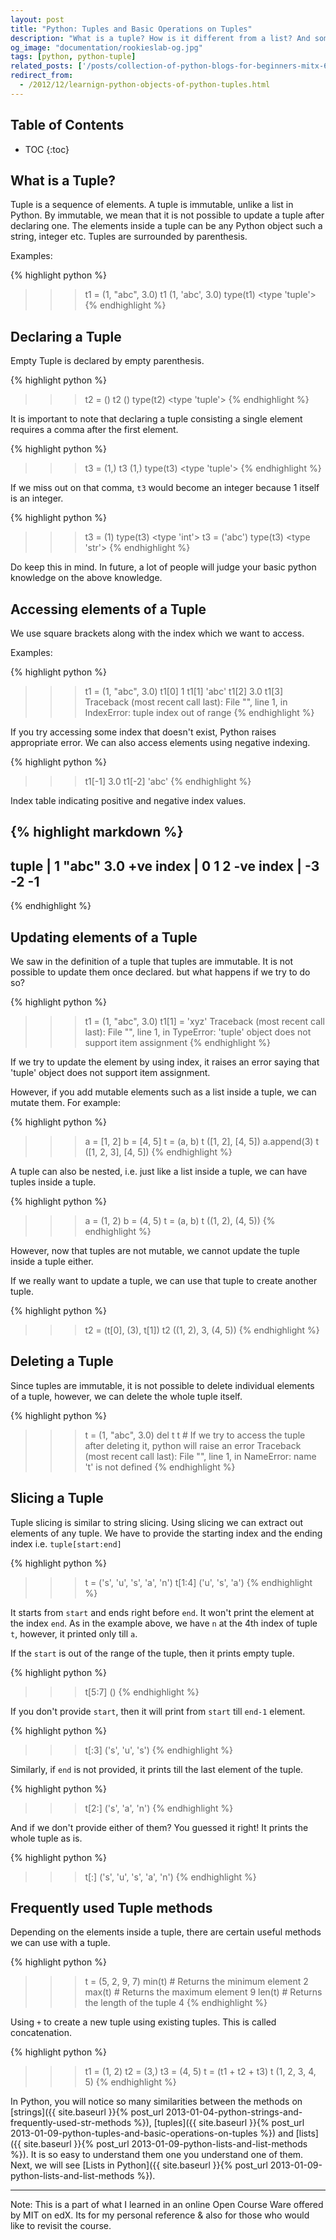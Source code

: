 ```yaml
---
layout: post
title: "Python: Tuples and Basic Operations on Tuples"
description: "What is a tuple? How is it different from a list? And some basic methods on Tuples"
og_image: "documentation/rookieslab-og.jpg"
tags: [python, python-tuple]
related_posts: ['/posts/collection-of-python-blogs-for-beginners-mitx-600x-edx', '/posts/python-strings-and-frequently-used-str-methods']
redirect_from:
  - /2012/12/learnign-python-objects-of-python-tuples.html
---
```


<h2> Table of Contents </h2>

* TOC
{:toc}

## What is a Tuple?

Tuple is a sequence of elements. A tuple is immutable, unlike a list in Python. By immutable, we mean that it is not possible to update a tuple after declaring one. The elements inside a tuple can be any Python object such a string, integer etc. Tuples are surrounded by parenthesis.

Examples:

{% highlight python %}
>>> t1 = (1, "abc", 3.0)
>>> t1
(1, 'abc', 3.0)
>>> type(t1)
<type 'tuple'>
{% endhighlight %}

## Declaring a Tuple

Empty Tuple is declared by empty parenthesis.

{% highlight python %}
>>> t2 = ()
>>> t2
()
>>> type(t2)
<type 'tuple'>
{% endhighlight %}

It is important to note that declaring a tuple consisting a single element requires a comma after the first element.

{% highlight python %}
>>> t3 = (1,)
>>> t3
(1,)
>>> type(t3)
<type 'tuple'>
{% endhighlight %}

If we miss out on that comma, `t3` would become an integer because 1 itself is an integer.

{% highlight python %}
>>> t3 = (1)
>>> type(t3)
<type 'int'>
>>> t3 = ('abc')
>>> type(t3)
<type 'str'>
{% endhighlight %}

Do keep this in mind. In future, a lot of people will judge your basic python knowledge on the above knowledge.

## Accessing elements of a Tuple

We use square brackets along with the index which we want to access.

Examples:

{% highlight python %}
>>> t1 = (1, "abc", 3.0)
>>> t1[0]
1
>>> t1[1]
'abc'
>>> t1[2]
3.0
>>> t1[3]
Traceback (most recent call last):
  File "<stdin>", line 1, in <module>
IndexError: tuple index out of range
{% endhighlight %}

If you try accessing some index that doesn't exist, Python raises appropriate error.
We can also access elements using negative indexing.

{% highlight python %}
>>> t1[-1]
3.0
>>> t1[-2]
'abc'
{% endhighlight %}

Index table indicating positive and negative index values.

{% highlight markdown %}
---------------------------
tuple      |  1  "abc"  3.0
+ve index  |  0     1     2
-ve index  | -3    -2    -1
---------------------------
{% endhighlight %}

## Updating elements of a Tuple

We saw in the definition of a tuple that tuples are immutable. It is not possible to update them once declared. but what happens if we try to do so?

{% highlight python %}
>>> t1 = (1, "abc", 3.0)
>>> t1[1] = 'xyz'
Traceback (most recent call last):
  File "<stdin>", line 1, in <module>
TypeError: 'tuple' object does not support item assignment
{% endhighlight %}

If we try to update the element by using index, it raises an error saying that 'tuple' object does not support item assignment.

However, if you add mutable elements such as a list inside a tuple, we can mutate them.
For example:

{% highlight python %}
>>> a = [1, 2]
>>> b = [4, 5]
>>> t = (a, b)
>>> t
([1, 2], [4, 5])
>>> a.append(3)
>>> t
([1, 2, 3], [4, 5])
{% endhighlight %}

A tuple can also be nested, i.e. just like a list inside a tuple, we can have tuples inside a tuple.

{% highlight python %}
>>> a = (1, 2)
>>> b = (4, 5)
>>> t = (a, b)
>>> t
((1, 2), (4, 5))
{% endhighlight %}

However, now that tuples are not mutable, we cannot update the tuple inside a tuple either.

If we really want to update a tuple, we can use that tuple to create another tuple.

{% highlight python %}
>>> t2 = (t[0], (3), t[1])
>>> t2
((1, 2), 3, (4, 5))
{% endhighlight %}

## Deleting a Tuple

Since tuples are immutable, it is not possible to delete individual elements of a tuple, however, we can delete the whole tuple itself.

{% highlight python %}
>>> t = (1, "abc", 3.0)
>>> del t
>>> t # If we try to access the tuple after deleting it, python will raise an error
Traceback (most recent call last):
  File "<stdin>", line 1, in <module>
NameError: name 't' is not defined
{% endhighlight %}

## Slicing a Tuple

Tuple slicing is similar to string slicing. Using slicing we can extract out elements of any tuple. We have to provide the starting index and the ending index i.e. `tuple[start:end]`

{% highlight python %}
>>> t = ('s', 'u', 's', 'a', 'n')
>>> t[1:4]
('u', 's', 'a')
{% endhighlight %}

It starts from `start` and ends right before `end`. It won't print the element at the index `end`. As in the example above, we have `n` at the 4th index of tuple `t`, however, it printed only till `a`.

If the `start` is out of the range of the tuple, then it prints empty tuple.

{% highlight python %}
>>> t[5:7]
()
{% endhighlight %}

If you don't provide `start`, then it will print from `start` till `end-1` element.

{% highlight python %}
>>> t[:3]
('s', 'u', 's')
{% endhighlight %}

Similarly, if `end` is not provided, it prints till the last element of the tuple.

{% highlight python %}
>>> t[2:]
('s', 'a', 'n')
{% endhighlight %}

And if we don't provide either of them? You guessed it right! It prints the whole tuple as is.

{% highlight python %}
>>> t[:]
('s', 'u', 's', 'a', 'n')
{% endhighlight %}

## Frequently used Tuple methods

Depending on the elements inside a tuple, there are certain useful methods we can use with a tuple.

{% highlight python %}
>>> t = (5, 2, 9, 7)
>>> min(t) # Returns the minimum element
2
>>> max(t) # Returns the maximum element
9
>>> len(t) # Returns the length of the tuple
4
{% endhighlight %}

Using `+` to create a new tuple using existing tuples. This is called concatenation.

{% highlight python %}
>>> t1 = (1, 2)
>>> t2 = (3,)
>>> t3 = (4, 5)
>>> t = (t1 + t2 + t3)
>>> t
(1, 2, 3, 4, 5)
{% endhighlight %}

In Python, you will notice so many similarities between the methods on [strings]({{ site.baseurl }}{% post_url 2013-01-04-python-strings-and-frequently-used-str-methods %}), [tuples]({{ site.baseurl }}{% post_url 2013-01-09-python-tuples-and-basic-operations-on-tuples %}) and [lists]({{ site.baseurl }}{% post_url 2013-01-09-python-lists-and-list-methods %}). It is so easy to understand them one you understand one of them. Next, we will see [Lists in Python]({{ site.baseurl }}{% post_url 2013-01-09-python-lists-and-list-methods %}).

---

Note:
This is a part of what I learned in an online Open Course Ware offered by MIT on edX.
Its for my personal reference & also for those who would like to revisit the course.
